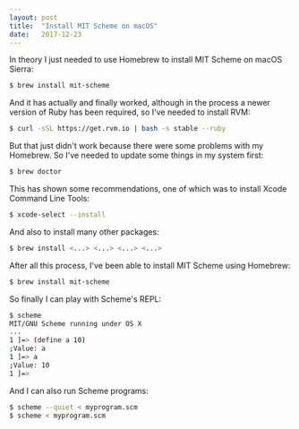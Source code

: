 ```yaml
---
layout: post
title:  "Install MIT Scheme on macOS"
date:   2017-12-23
---
```

In theory I just needed to use Homebrew to install MIT Scheme on macOS Sierra:

```bash
$ brew install mit-scheme
```

And it has actually and finally worked, although in the process a newer version of Ruby has been required, so I've needed to install RVM:

```bash
$ curl -sSL https://get.rvm.io | bash -s stable --ruby
```

But that just didn't work because there were some problems with my Homebrew. So I've needed to update some things in my system first:

```bash
$ brew doctor
```

This has shown some recommendations, one of which was to install Xcode Command Line Tools:

```bash
$ xcode-select --install
```

And also to install many other packages:

```bash
$ brew install <...> <...> <...> <...>
```

After all this process, I've been able to install MIT Scheme using Homebrew:

```bash
$ brew install mit-scheme
```

So finally I can play with Scheme's REPL:

```bash
$ scheme
MIT/GNU Scheme running under OS X
...
1 ]=> (define a 10)
;Value: a
1 ]=> a
;Value: 10
1 ]=> 
```

And I can also run Scheme programs:

```bash
$ scheme --quiet < myprogram.scm
$ scheme < myprogram.scm 
```
